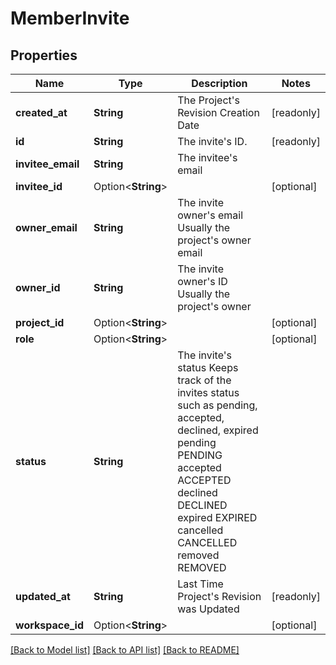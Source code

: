 # MemberInvite

## Properties

Name | Type | Description | Notes
------------ | ------------- | ------------- | -------------
**created_at** | **String** | The Project's Revision Creation Date | [readonly]
**id** | **String** | The invite's ID. | [readonly]
**invitee_email** | **String** | The invitee's email | 
**invitee_id** | Option<**String**> |  | [optional]
**owner_email** | **String** | The invite owner's email Usually the project's owner email | 
**owner_id** | **String** | The invite owner's ID Usually the project's owner | 
**project_id** | Option<**String**> |  | [optional]
**role** | Option<**String**> |  | [optional]
**status** | **String** | The invite's status Keeps track of the invites status such as pending, accepted, declined, expired pending PENDING accepted ACCEPTED declined DECLINED expired EXPIRED cancelled CANCELLED removed REMOVED | 
**updated_at** | **String** | Last Time Project's Revision was Updated | [readonly]
**workspace_id** | Option<**String**> |  | [optional]

[[Back to Model list]](../README.md#documentation-for-models) [[Back to API list]](../README.md#documentation-for-api-endpoints) [[Back to README]](../README.md)


